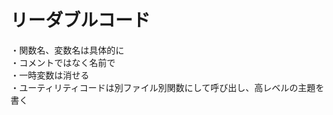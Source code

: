 # リーダブルコード
・関数名、変数名は具体的に<br>
・コメントではなく名前で<br>
・一時変数は消せる<br>
・ユーティリティコードは別ファイル別関数にして呼び出し、高レベルの主題を書く<br>
